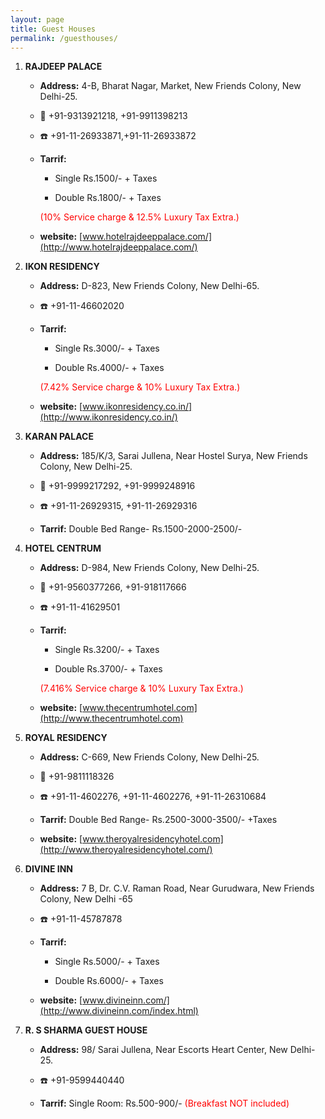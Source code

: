 ```yaml
---
layout: page
title: Guest Houses
permalink: /guesthouses/
---
```

1.  **RAJDEEP PALACE**

	* **Address:** 4-B, Bharat Nagar, Market, New Friends Colony, New Delhi-25.

	*  :iphone: +91-9313921218, +91-9911398213

	* :phone: +91-11-26933871,+91-11-26933872

	* **Tarrif:**

		* Single Rs.1500/- + Taxes

		* Double Rs.1800/- + Taxes

		<p style="color:red">(10% Service charge & 12.5% Luxury Tax Extra.)</p>

	* **website:** [www.hotelrajdeeppalace.com/](http://www.hotelrajdeeppalace.com/)

2. **IKON RESIDENCY**

	* **Address:** D-823, New Friends Colony, New Delhi-65.

	* :phone:  +91-11-46602020

	* **Tarrif:**

		* Single Rs.3000/- + Taxes

		* Double Rs.4000/- + Taxes

		<p style="color:red">(7.42% Service charge & 10% Luxury Tax Extra.)</p>

	* **website:** [www.ikonresidency.co.in/](http://www.ikonresidency.co.in/)

3. **KARAN PALACE**

	* **Address:**	185/K/3, Sarai Jullena, Near Hostel Surya, New Friends Colony, New Delhi-25.

	* :iphone: +91-9999217292, +91-9999248916

	* :phone:  +91-11-26929315, +91-11-26929316

	* **Tarrif:** Double Bed Range- Rs.1500-2000-2500/-

4. **HOTEL CENTRUM**

	* **Address:** D-984, New Friends Colony, New Delhi-25.

	* :iphone: +91-9560377266, +91-918117666

	* :phone: +91-11-41629501

	* **Tarrif:**

		* Single Rs.3200/- + Taxes

		* Double Rs.3700/- + Taxes

		<p style="color:red">(7.416% Service charge & 10% Luxury Tax Extra.)</p>

	* **website:** [www.thecentrumhotel.com](http://www.thecentrumhotel.com)

5. **ROYAL RESIDENCY**

	* **Address:** C-669, New Friends Colony, New Delhi-25.

	* :iphone: +91-9811118326

	* :phone:  +91-11-4602276, +91-11-4602276, +91-11-26310684

	* **Tarrif:** Double Bed Range- Rs.2500-3000-3500/- +Taxes

	* **website:** [www.theroyalresidencyhotel.com](http://www.theroyalresidencyhotel.com/)

	
6. **DIVINE INN**

	* **Address:** 7 B, Dr. C.V. Raman Road, Near Gurudwara, New Friends Colony, New Delhi -65

	* :phone:  +91-11-45787878

	* **Tarrif:**

		* Single Rs.5000/- + Taxes

		* Double Rs.6000/- + Taxes


	* **website:** [www.divineinn.com/](http://www.divineinn.com/index.html)

7. **R. S SHARMA GUEST HOUSE**

	* **Address:** 98/ Sarai Jullena, Near Escorts Heart Center, New Delhi-25.

	* :phone: +91-9599440440

	* **Tarrif:**
		Single Room: Rs.500-900/- <font color="red">(Breakfast NOT included) </font>
